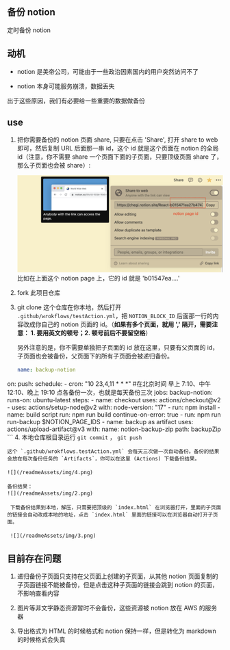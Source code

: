 ## 备份 notion

定时备份 notion

## 动机

- notion 是美帝公司，可能由于一些政治因素国内的用户突然访问不了

- notion 本身可能服务崩溃，数据丢失

出于这些原因，我们有必要给一些重要的数据做备份

## use

1. 把你需要备份的 notion 页面 share, 只要在点击 'Share', 打开 share to web 即可，然后复制 URL 后面那一串 id，这个 id 就是这个页面在 notion 的全局 id（注意，你不需要 share 一个页面下面的子页面，只要顶级页面 share 了，那么子页面也会被 share）:

   ![](/readmeAssets/img/1.png)
   比如在上面这个 notion page 上，它的 id 就是 'b01547ea....'
   
2. fork 此项目仓库

3. git clone 这个仓库在你本地，然后打开 `.github/wrokflows/testAction.yml`，把 `NOTION_BLOCK_ID` 后面那一行的内容改成你自己的 notion 页面的 id。（**如果有多个页面，就用 ',' 隔开，需要注意： 1. 要用英文的顿号；2. 顿号前后不要留空格**）

   另外注意的是，你不需要单独把子页面的 id 放在这里，只要有父页面的 id，子页面也会被备份，父页面下的所有子页面会被递归备份。

    ```yml
    name: backup-notion

  on:
    push:
    schedule:
      - cron: "10 23,4,11 * * *" #在北京时间 早上 7:10、中午 12:10、晚上 19:10 点各备份一次，也就是每天备份三次
  jobs:
    backup-notion:
      runs-on: ubuntu-latest
      steps:
        - name: checkout
          uses: actions/checkout@v2
        - uses: actions/setup-node@v2
          with:
            node-version: "17"
        - run: npm install
        - name: build script
          run: npm run build
          continue-on-error: true
        - run: npm run run-backup $NOTION_PAGE_IDS
        - name: backup as artifact
          uses: actions/upload-artifact@v3
          with: 
            name: notion-backup-zip
            path: backupZip
    ```
4. 本地仓库根目录运行 `git commit` ， `git push`

    这个 `.github/wrokflows.testAction.yml` 会每天三次做一次自动备份。备份的结果会放在每次备份任务的 `Artifacts`，你可以在这里 (Actions) 下载备份结果。

    ![](/readmeAssets/img/4.png)

    备份结果：
    ![](/readmeAssets/img/2.png)

     下载备份结果到本地，解压，只需要把顶级的 `index.html` 在浏览器打开，里面的子页面的链接会自动改成本地的地址，点击 `index.html` 里面的链接可以在浏览器自动打开子页面。

     ![](/readmeAssets/img/3.png)

## 目前存在问题

1. 递归备份子页面只支持在父页面上创建的子页面，从其他 notion 页面复制的子页面链接不能被备份，但是点击这种子页面的链接会跳到 notion 的页面，不影响查看内容

2. 图片等非文字静态资源暂时不会备份，这些资源被 notion 放在 AWS 的服务器

3. 导出格式为 HTML 的时候格式和 notion 保持一样，但是转化为 markdown 的时候格式会失真
